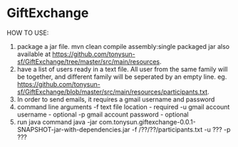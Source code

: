 # GiftExchange

HOW TO USE:
1. package a jar file. mvn clean compile assembly:single
   packaged jar also available at https://github.com/tonysun-sf/GiftExchange/tree/master/src/main/resources.
2. have a list of users ready in a text file. All user from the same family will be together, and different family will be seperated by an empty line. eg. https://github.com/tonysun-sf/GiftExchange/blob/master/src/main/resources/participants.txt.
3. In order to send emails, it requires a gmail username and password
4. command line arguments
-f text file location - required
-u gmail account username - optional
-p gmail account password - optional
5. run java command
java -jar com.tonysun.giftexchange-0.0.1-SNAPSHOT-jar-with-dependencies.jar -f /??/??/participants.txt -u ??? -p ???
